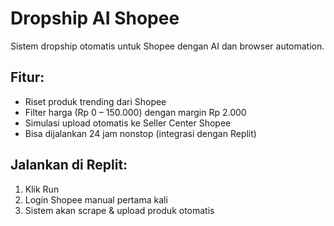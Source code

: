 # Dropship AI Shopee

Sistem dropship otomatis untuk Shopee dengan AI dan browser automation.

## Fitur:
- Riset produk trending dari Shopee
- Filter harga (Rp 0 – 150.000) dengan margin Rp 2.000
- Simulasi upload otomatis ke Seller Center Shopee
- Bisa dijalankan 24 jam nonstop (integrasi dengan Replit)

## Jalankan di Replit:
1. Klik Run
2. Login Shopee manual pertama kali
3. Sistem akan scrape & upload produk otomatis
